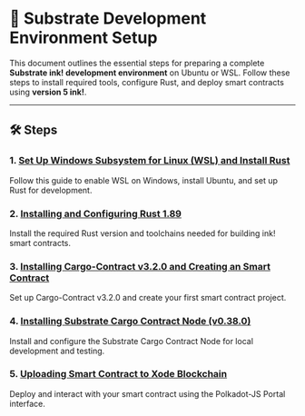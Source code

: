 # 🚀 Substrate Development Environment Setup

This document outlines the essential steps for preparing a complete **Substrate ink! development environment** on Ubuntu or WSL. Follow these steps to install required tools, configure Rust, and deploy smart contracts using **version 5 ink!**.

---

## 🛠 Steps

### 1. [Set Up Windows Subsystem for Linux (WSL) and Install Rust](https://github.com/Xode-DAO/docs/blob/main/substrate/setup-wsl-rust.md)

Follow this guide to enable WSL on Windows, install Ubuntu, and set up Rust for development.

### 2. [Installing and Configuring Rust 1.89](https://github.com/Xode-DAO/docs/blob/main/substrate/rust-toolchain-installation.md)

Install the required Rust version and toolchains needed for building ink! smart contracts.

### 3. [Installing Cargo-Contract v3.2.0 and Creating an Smart Contract](https://github.com/Xode-DAO/docs/blob/main/substrate/cargo-contract-installation.md)

Set up Cargo-Contract v3.2.0 and create your first smart contract project.

### 4. [Installing Substrate Cargo Contract Node (v0.38.0)](https://github.com/Xode-DAO/docs/blob/main/substrate/cargo-contract-node-installation.md)

Install and configure the Substrate Cargo Contract Node for local development and testing.

### 5. [Uploading Smart Contract to Xode Blockchain](https://github.com/Xode-DAO/docs/blob/main/substrate/contract-deployment.md)

Deploy and interact with your smart contract using the Polkadot-JS Portal interface.
